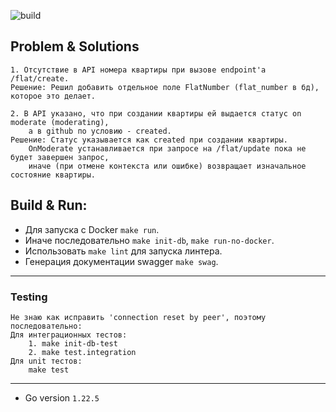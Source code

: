 ![build](https://github.com/dzhordano/avito-aug2024/actions/workflows/default.yml/badge.svg)

## Problem & Solutions
    1. Отсутствие в API номера квартиры при вызове endpoint'a /flat/create.
    Решение: Решил добавить отдельное поле FlatNumber (flat_number в бд), которое это делает.
    
    2. В API указано, что при создании квартиры ей выдается статус on moderate (moderating),
        а в github по условию - created.
    Решение: Статус указывается как created при создании квартиры. 
        OnModerate устанавливается при запросе на /flat/update пока не будет завершен запрос,
        иначе (при отмене контекста или ошибке) возвращает изначальное состояние квартиры.

## Build & Run:
- Для запуска с Docker `make run`.
- Иначе последовательно `make init-db`, `make run-no-docker`.
- Использовать `make lint` для запуска линтера.
- Генерация документации swagger `make swag`.
---
### Testing
    Не знаю как исправить 'connection reset by peer', поэтому последовательно:
    Для интеграционных тестов:    
        1. make init-db-test
        2. make test.integration
    Для unit тестов:
        make test
---
- Go version `1.22.5`